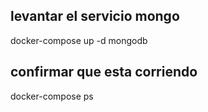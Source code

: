 ## levantar el servicio mongo

docker-compose up -d mongodb

## confirmar que esta corriendo

docker-compose ps

